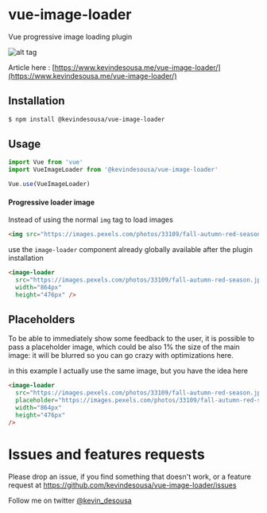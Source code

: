 # vue-image-loader

Vue progressive image loading plugin


![alt tag](https://raw.githubusercontent.com/kevindesousa/vue-image-loader/master/example.gif)

Article here : [https://www.kevindesousa.me/vue-image-loader/](https://www.kevindesousa.me/vue-image-loader/)

## Installation

```bash
$ npm install @kevindesousa/vue-image-loader
```

## Usage

```js
import Vue from 'vue'
import VueImageLoader from '@kevindesousa/vue-image-loader'

Vue.use(VueImageLoader)
```

#### Progressive loader image

Instead of using the normal `img` tag to load images

```html
<img src="https://images.pexels.com/photos/33109/fall-autumn-red-season.jpg?fit=crop&crop=entropy&w=3456&h=2304" />
```

use the `image-loader` component already globally available after the plugin installation

```html
<image-loader
  src="https://images.pexels.com/photos/33109/fall-autumn-red-season.jpg?fit=crop&crop=entropy&w=3456&h=2304"
  width="864px"
  height="476px" />
```

## Placeholders

To be able to immediately show some feedback to the user, it is possible to pass a placeholder image, which could be also 1% the size of the main image: it will be blurred so you can go crazy with optimizations here.

in this example I actually use the same image, but you have the idea here

```html
<image-loader
  src="https://images.pexels.com/photos/33109/fall-autumn-red-season.jpg?fit=crop&crop=entropy&w=3456&h=2304"
  placeholder="https://images.pexels.com/photos/33109/fall-autumn-red-season.jpg?w=100"
  width="864px"
  height="476px"
/>
```

# Issues and features requests
Please drop an issue, if you find something that doesn't work, or a feature request at https://github.com/kevindesousa/vue-image-loader/issues

Follow me on twitter [@kevin_desousa](https://twitter.com/kevin_desousa)
